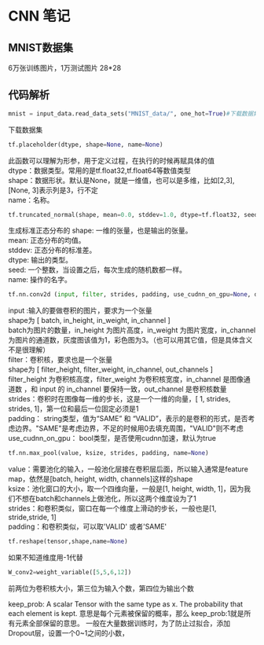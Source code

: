 # CNN 笔记
## MNIST数据集
6万张训练图片，1万测试图片 28*28
## 代码解析
```python
mnist = input_data.read_data_sets("MNIST_data/", one_hot=True)#下载数据集
```
下载数据集      
```python
tf.placeholder(dtype, shape=None, name=None)
```
此函数可以理解为形参，用于定义过程，在执行的时候再赋具体的值    
dtype：数据类型。常用的是tf.float32,tf.float64等数值类型    
shape：数据形状。默认是None，就是一维值，也可以是多维，比如[2,3], [None, 3]表示列是3，行不定    
name：名称。

```python
tf.truncated_normal(shape, mean=0.0, stddev=1.0, dtype=tf.float32, seed=None, name=None)
```
生成标准正态分布的
shape: 一维的张量，也是输出的张量。     
mean: 正态分布的均值。    
stddev: 正态分布的标准差。    
dtype: 输出的类型。    
seed: 一个整数，当设置之后，每次生成的随机数都一样。   
name: 操作的名字。   

```python
tf.nn.conv2d (input, filter, strides, padding, use_cudnn_on_gpu=None, data_format=None, name=None)
```
input :输入的要做卷积的图片，要求为一个张量   
shape为 [ batch, in_height, in_weight, in_channel ]   
batch为图片的数量，in_height 为图片高度，in_weight 为图片宽度，in_channel 为图片的通道数，灰度图该值为1，彩色图为3。（也可以用其它值，但是具体含义不是很理解）   
filter：卷积核，要求也是一个张量  
shape为 [ filter_height, filter_weight, in_channel, out_channels ]     
filter_height 为卷积核高度，filter_weight 为卷积核宽度，in_channel 是图像通道数 ，和 input 的 in_channel 要保持一致，out_channel 是卷积核数量    
strides：卷积时在图像每一维的步长，这是一个一维的向量，[ 1, strides, strides, 1]，第一位和最后一位固定必须是1      
padding： string类型，值为“SAME” 和 “VALID”，表示的是卷积的形式，是否考虑边界。"SAME"是考虑边界，不足的时候用0去填充周围，"VALID"则不考虑      
use_cudnn_on_gpu： bool类型，是否使用cudnn加速，默认为true

```python
tf.nn.max_pool(value, ksize, strides, padding, name=None)
```

value：需要池化的输入，一般池化层接在卷积层后面，所以输入通常是feature map，依然是[batch, height, width, channels]这样的shape     
ksize：池化窗口的大小，取一个四维向量，一般是[1, height, width, 1]，因为我们不想在batch和channels上做池化，所以这两个维度设为了1     
strides：和卷积类似，窗口在每一个维度上滑动的步长，一般也是[1, stride,stride, 1]    
padding：和卷积类似，可以取'VALID' 或者'SAME'    

```python
tf.reshape(tensor,shape,name=None)
```
如果不知道维度用-1代替

```python
W_conv2=weight_variable([5,5,6,12])
```
前两位为卷积核大小，第三位为输入个数，第四位为输出个数

keep_prob: A scalar Tensor with the same type as x. The probability that each element is kept.
意思是每个元素被保留的概率，那么 keep_prob:1就是所有元素全部保留的意思。
一般在大量数据训练时，为了防止过拟合，添加Dropout层，设置一个0~1之间的小数，
